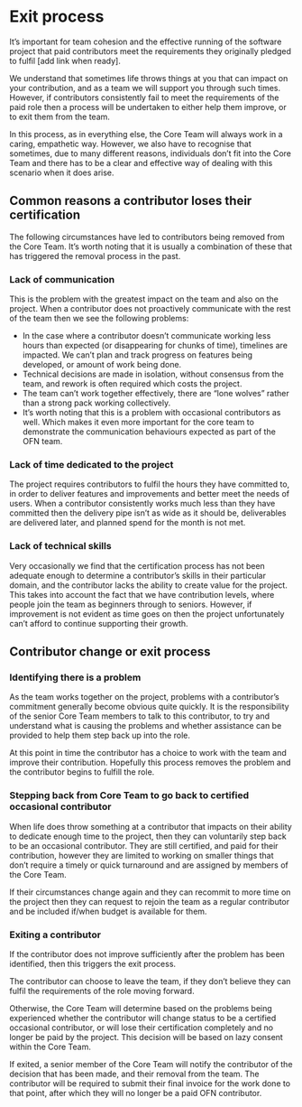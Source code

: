 # Exit process

It’s important for team cohesion and the effective running of the software project that paid contributors meet the requirements they originally pledged to fulfil \[add link when ready].

We understand that sometimes life throws things at you that can impact on your contribution, and as a team we will support you through such times. However, if contributors consistently fail to meet the requirements of the paid role then a process will be undertaken to either help them improve, or to exit them from the team.

In this process, as in everything else, the Core Team will always work in a caring, empathetic way. However, we also have to recognise that sometimes, due to many different reasons, individuals don’t fit into the Core Team and there has to be a clear and effective way of dealing with this scenario when it does arise.

## Common reasons a contributor loses their certification

The following circumstances have led to contributors being removed from the Core Team. It’s worth noting that it is usually a combination of these that has triggered the removal process in the past.

### Lack of communication

This is the problem with the greatest impact on the team and also on the project. When a contributor does not proactively communicate with the rest of the team then we see the following problems:

* In the case where a contributor doesn’t communicate working less hours than expected (or disappearing for chunks of time), timelines are impacted. We can’t plan and track progress on features being developed, or amount of work being done.
* Technical decisions are made in isolation, without consensus from the team, and rework is often required which costs the project.
* The team can’t work together effectively, there are “lone wolves” rather than a strong pack working collectively.
* It’s worth noting that this is a problem with occasional contributors as well. Which makes it even more important for the core team to demonstrate the communication behaviours expected as part of the OFN team.

### Lack of time dedicated to the project

The project requires contributors to fulfil the hours they have committed to, in order to deliver features and improvements and better meet the needs of users. When a contributor consistently works much less than they have committed then the delivery pipe isn’t as wide as it should be, deliverables are delivered later, and planned spend for the month is not met.

### Lack of technical skills

Very occasionally we find that the certification process has not been adequate enough to determine a contributor’s skills in their particular domain, and the contributor lacks the ability to create value for the project. This takes into account the fact that we have contribution levels, where people join the team as beginners through to seniors. However, if improvement is not evident as time goes on then the project unfortunately can’t afford to continue supporting their growth.

## Contributor change or exit process

### Identifying there is a problem

As the team works together on the project, problems with a contributor’s commitment generally become obvious quite quickly. It is the responsibility of the senior Core Team members to talk to this contributor, to try and understand what is causing the problems and whether assistance can be provided to help them step back up into the role.

At this point in time the contributor has a choice to work with the team and improve their contribution. Hopefully this process removes the problem and the contributor begins to fulfill the role.

### Stepping back from Core Team to go back to certified occasional contributor

When life does throw something at a contributor that impacts on their ability to dedicate enough time to the project, then they can voluntarily step back to be an occasional contributor. They are still certified, and paid for their contribution, however they are limited to working on smaller things that don’t require a timely or quick turnaround and are assigned by members of the Core Team.

If their circumstances change again and they can recommit to more time on the project then they can request to rejoin the team as a regular contributor and be included if/when budget is available for them.

### Exiting a contributor

If the contributor does not improve sufficiently after the problem has been identified, then this triggers the exit process.

The contributor can choose to leave the team, if they don’t believe they can fulfil the requirements of the role moving forward.

Otherwise, the Core Team will determine based on the problems being experienced whether the contributor will change status to be a certified occasional contributor, or will lose their certification completely and no longer be paid by the project. This decision will be based on lazy consent within the Core Team.

If exited, a senior member of the Core Team will notify the contributor of the decision that has been made, and their removal from the team. The contributor will be required to submit their final invoice for the work done to that point, after which they will no longer be a paid OFN contributor.
